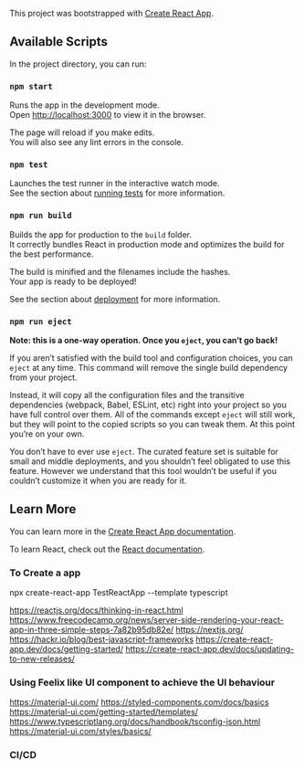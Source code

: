 This project was bootstrapped with [Create React App](https://github.com/facebook/create-react-app).

## Available Scripts

In the project directory, you can run:

### `npm start`

Runs the app in the development mode.<br />
Open [http://localhost:3000](http://localhost:3000) to view it in the browser.

The page will reload if you make edits.<br />
You will also see any lint errors in the console.

### `npm test`

Launches the test runner in the interactive watch mode.<br />
See the section about [running tests](https://facebook.github.io/create-react-app/docs/running-tests) for more information.

### `npm run build`

Builds the app for production to the `build` folder.<br />
It correctly bundles React in production mode and optimizes the build for the best performance.

The build is minified and the filenames include the hashes.<br />
Your app is ready to be deployed!

See the section about [deployment](https://facebook.github.io/create-react-app/docs/deployment) for more information.

### `npm run eject`

**Note: this is a one-way operation. Once you `eject`, you can’t go back!**

If you aren’t satisfied with the build tool and configuration choices, you can `eject` at any time. This command will remove the single build dependency from your project.

Instead, it will copy all the configuration files and the transitive dependencies (webpack, Babel, ESLint, etc) right into your project so you have full control over them. All of the commands except `eject` will still work, but they will point to the copied scripts so you can tweak them. At this point you’re on your own.

You don’t have to ever use `eject`. The curated feature set is suitable for small and middle deployments, and you shouldn’t feel obligated to use this feature. However we understand that this tool wouldn’t be useful if you couldn’t customize it when you are ready for it.

## Learn More

You can learn more in the [Create React App documentation](https://facebook.github.io/create-react-app/docs/getting-started).

To learn React, check out the [React documentation](https://reactjs.org/).


### To Create a app
npx create-react-app TestReactApp --template typescript

https://reactjs.org/docs/thinking-in-react.html
https://www.freecodecamp.org/news/server-side-rendering-your-react-app-in-three-simple-steps-7a82b95db82e/
https://nextjs.org/
https://hackr.io/blog/best-javascript-frameworks
https://create-react-app.dev/docs/getting-started/
https://create-react-app.dev/docs/updating-to-new-releases/

### Using Feelix like UI component to achieve the UI behaviour
https://material-ui.com/
https://styled-components.com/docs/basics
https://material-ui.com/getting-started/templates/
https://www.typescriptlang.org/docs/handbook/tsconfig-json.html
https://material-ui.com/styles/basics/

### CI/CD

